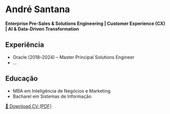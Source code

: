 # André Santana

**Enterprise Pre-Sales & Solutions Engineering | Customer Experience (CX) | AI & Data-Driven Transformation**

## Experiência
- Oracle (2018–2024) – Master Principal Solutions Engineer  
- ...

## Educação
- MBA em Inteligência de Negócios e Marketing
- Bacharel em Sistemas de Informação


[📄 Download CV (PDF)](./André-Santana-CV.pdf)

